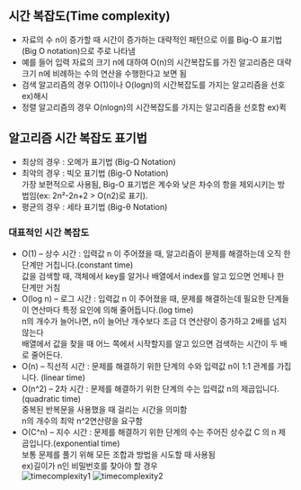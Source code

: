 ## 시간 복잡도(Time complexity)
- 자료의 수 n이 증가할 때 시간이 증가하는 대략적인 패턴으로 이를  Big-O 표기법(Big O notation)으로 주로 나타냄
- 예를 들어 입력 자료의 크기 n에 대하여 O(n)의 시간복잡도를 가진 알고리즘은 대략 크기 n에 비례하는 수의 연산을 수행한다고 보면 됨
- 검색 알고리즘의 경우 O(1)이나 O(logn)의 시간복잡도를 가지는 알고리즘을 선호 ex)해시
- 정렬 알고리즘의 경우 O(nlogn)의 시간복잡도를 가지는 알고리즘을 선호함 ex)퀵


 ## 알고리즘 시간 복잡도 표기법
- 최상의 경우 : 오메가 표기법 (Big-Ω Notation)
- 최악의 경우 : 빅오 표기법 (Big-O Notation)   
  가장 보편적으로 사용됨, Big-O 표기법은 계수와 낮은 차수의 항을 제외시키는 방법임(ex: 2n²-2n+2 > O(n2)로 표기). 
- 평균의 경우 : 세타 표기법 (Big-θ Notation)

### 대표적인 시간 복잡도 
- O(1) – 상수 시간 : 입력값 n 이 주어졌을 때, 알고리즘이 문제를 해결하는데 오직 한 단계만 거칩니다.(constant time)   
  값을 검색할 때, 객체에서 key를 알거나 배열에서 index를 알고 있으면 언제나 한 단계만 거침
- O(log n) – 로그 시간 : 입력값 n 이 주어졌을 때, 문제를 해결하는데 필요한 단계들이 연산마다 특정 요인에 의해 줄어듭니다.(log time)   
  n의 개수가 늘어나면, n이 늘어난 개수보다 조금 더 연산량이 증가하고 2배를 넘지 않는다   
  배열에서 값을 찾을 때 어느 쪽에서 시작할지를  알고 있으면 검색하는 시간이 두 배로 줄어든다.   
- O(n) – 직선적 시간 : 문제를 해결하기 위한 단계의 수와 입력값 n이 1:1 관계를 가집니다. (linear time)   
- O(n^2) – 2차 시간 : 문제를 해결하기 위한 단계의 수는 입력값 n의 제곱입니다. (quadratic time)   
  중복된 반복문을 사용했을 때 걸리는 시간을 의미함   
  n의 개수의 최악 n^2연산량을 요구함
- O(C^n) – 지수 시간 : 문제를 해결하기 위한 단계의 수는 주어진 상수값 C 의 n 제곱입니다.(exponential time)   
  보통 문제를 풀기 위해 모든 조합과 방법을 시도할 때 사용됨   
  ex)길이가 n인 비밀번호를 찾아야 할 경우   
![timecomplexity1](https://joshuajangblog.files.wordpress.com/2016/09/1.jpg?w=638)
![timecomplexity2](https://img1.daumcdn.net/thumb/R800x0/?scode=mtistory2&fname=https%3A%2F%2Ft1.daumcdn.net%2Fcfile%2Ftistory%2F9941F43B5ABDBF4E1F)
